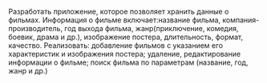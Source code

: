 Разработать приложение, которое позволяет хранить данные о фильмах.
Информация о фильме включает:название фильма, компания-производитель, год выхода фильма, жанр(приключение, комедия, боевик, драма и др.), изображение постера, длительность, формат, качество.
Реализовать: добавление фильмов с указанием его характеристик и изображения постера; удаление, редактирование информации о фильме; поиск фильма по параметрам (название, год, жанр и др.)
